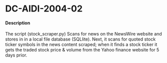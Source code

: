 # DC-AIDI-2004-02

#### Description
The script (stock_scraper.py) Scans for news on the NewsWire website and stores in in a local file database (SQLlite).
Next, it scans for quoted stock ticker symbols in the news content scraped; when it finds a stock ticker it gets the 
traded stock price & volume from the Yahoo finance website for 5 days prior.


####
